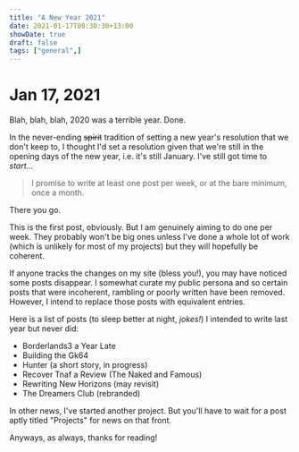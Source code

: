 ```yaml
---
title: "A New Year 2021"
date: 2021-01-17T00:30:30+13:00
showDate: true
draft: false
tags: ["general",]
---
```


# Jan 17, 2021

Blah, blah, blah, 2020 was a terrible year. Done.

In the never-ending ~~spirit~~ tradition of setting a new year's resolution that we don't keep to, I thought I'd set a resolution given that we're still in the opening days of the new year, i.e. it's still January. I've still got time to _start_...

> I promise to write at least one post per week, or at the bare minimum, once a month.

There you go.

This is the first post, obviously. But I am genuinely aiming to do one per week. They probably won't be big ones unless I've done a whole lot of work (which is unlikely for most of my projects) but they will hopefully be coherent.

If anyone tracks the changes on my site (bless you!), you may have noticed some posts disappear. I somewhat curate my public persona and so certain posts that were incoherent, rambling or poorly written have been removed. However, I intend to replace those posts with equivalent entries.

Here is a list of posts (to sleep better at night, _jokes!_) I intended to write last year but never did:

- Borderlands3 a Year Late
- Building the Gk64
- Hunter (a short story, in progress)
- Recover Tnaf a Review (The Naked and Famous)
- Rewriting New Horizons (may revisit)
- The Dreamers Club (rebranded)

In other news, I've started another project. But you'll have to wait for a post aptly titled "Projects" for news on that front.

Anyways, as always, thanks for reading!
